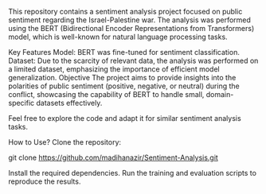 This repository contains a sentiment analysis project focused on public sentiment regarding the Israel-Palestine war. The analysis was performed using the BERT (Bidirectional Encoder Representations from Transformers) model, which is well-known for natural language processing tasks.

Key Features
Model: BERT was fine-tuned for sentiment classification.
Dataset: Due to the scarcity of relevant data, the analysis was performed on a limited dataset, emphasizing the importance of efficient model generalization.
Objective
The project aims to provide insights into the polarities of public sentiment (positive, negative, or neutral) during the conflict, showcasing the capability of BERT to handle small, domain-specific datasets effectively.

Feel free to explore the code and adapt it for similar sentiment analysis tasks.

How to Use?
Clone the repository:

git clone https://github.com/madihanazir/Sentiment-Analysis.git

Install the required dependencies.
Run the training and evaluation scripts to reproduce the results.
